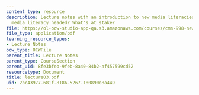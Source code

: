 ```yaml
---
content_type: resource
description: Lecture notes with an introduction to new media literacies. Where is
  media literacy headed? What's at stake?
file: https://ol-ocw-studio-app-qa.s3.amazonaws.com/courses/cms-998-new-media-literacies-spring-2007/2bc43977681f81865267180890e8a449_lecture03.pdf
file_type: application/pdf
learning_resource_types:
- Lecture Notes
ocw_type: OCWFile
parent_title: Lecture Notes
parent_type: CourseSection
parent_uid: 8fe3bfeb-9feb-8a40-84b2-af457599cd52
resourcetype: Document
title: lecture03.pdf
uid: 2bc43977-681f-8186-5267-180890e8a449
---
```


